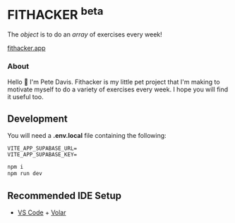 # FITHACKER <sup>beta</sup>

The _object_ is to do an _array_ of exercises every week!

[fithacker.app](https://fithacker.app)

### About

Hello 👋 I'm Pete Davis. Fithacker is my little pet project that I'm making to motivate myself to do a variety of exercises every week. I hope you will find it useful too.

## Development

You will need a **.env.local** file containing the following:

```
VITE_APP_SUPABASE_URL=
VITE_APP_SUPABASE_KEY=
```

```bash
npm i
npm run dev
```

## Recommended IDE Setup

-   [VS Code](https://code.visualstudio.com/) + [Volar](https://marketplace.visualstudio.com/items?itemName=Vue.volar)

